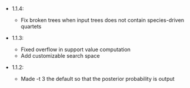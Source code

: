 *  1.1.4:
	* Fix broken trees when input trees does not contain species-driven quartets
*  1.1.3:
	* Fixed overflow in support value computation
	* Add customizable search space

*  1.1.2:
	* Made -t 3 the default so that the  posterior probability is output
